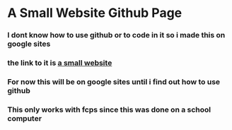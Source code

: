 # A Small Website Github Page
### I dont know how to use github or to code in it so i made this on google sites
### the link to it is [a small website](https://sites.google.com/fcpsschools.net/asmallgamesite/main-page)
### For now this will be on google sites until i find out how to use github
### This only works with fcps since this was done on a school computer
